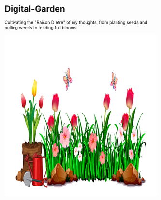 # Digital-Garden
Cultivating the "Raison D'etre" of my thoughts, from planting seeds and pulling weeds to tending full blooms 


<img align="left" alt="PNG" src="https://github.com/arishma108/arb/blob/main/images/mytulipgarden.png?raw=true" width="1371" height="536" />


